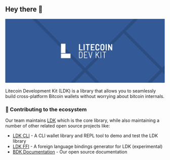 ## Hey there 👋
![An image of the litecoin development kit logo](https://github.com/LitecoinDevKit/.github/blob/master/profile/ldk-banner.png?raw=true)

Litecoin Development Kit (LDK) is a library that allows you to seamlessly build cross-platform Bitcoin wallets without worrying about bitcoin internals.

<!-- BDK is based on the powerful [`rust-bitcoin`](https://github.com/rust-bitcoin/rust-bitcoin) and [`rust-miniscript`](https://github.com/rust-bitcoin/rust-miniscript) libraries.

Learn the simplest way to integrate Bitcoin wallet features into any application at [bitcoindevkit.org](https://bitcoindevkit.org/). -->

### 🔨 Contributing to the ecosystem
Our team maintains [LDK](https://github.com/litecoindevkit/ldk) which is the core library, while also maintaining a number of other related open source projects like:
 - [LDK CLI](https://github.com/litecoindevkit/ldk-cli) - A CLI wallet library and REPL tool to demo and test the LDK library
 - [LDK FFI](https://github.com/litecoindevkit/ldk-ffi) - A foreign language bindings generator for LDK (experimental)
 - [BDK Documentation](https://bitcoindevkit.org/) - Our open source documentation

<!-- ### 😃 Join our community
Open source is fundamental to this project and we would love to connect with you.

Most of our communication happens on the LDK [telegram chat](https://discord.gg/UbTmGbNF3M), come say hi! -->
